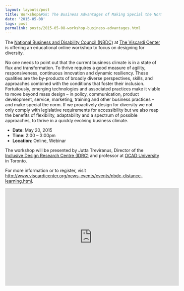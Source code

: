 ```yaml
---
layout: layouts/post
title: Workshop&#58; The Business Advantages of Making Special the Norm
date: '2015-05-08'
tags: post
permalink: posts/2015-05-08-workshop-business-advantages.html
---
```

<p>The <a href="http://www.viscardicenter.org/services/nbdc/">National Business and
                    Disability Council (NBDC)</a> at <a href="http://www.viscardicenter.org/">The Viscardi Center</a>
                     is offering an educational online workshop to focus on designing for diversity.</p>
                <p>No one needs to point out that the current business climate is in a state of flux
                    and transformation. To thrive requires a good measure of agility, responsiveness,
                    continuous innovation and dynamic resiliency. These qualities are the by-products of
                    broadly diverse perspectives, skills, and approaches combined with the conditions
                    that foster their inclusion. Fortuitously, emerging technologies and associated
                    practices make it viable to move beyond mass design – in policy, communication,
                    product development, service, marketing, training and other business practices –
                    and make special the norm. If we proactively design for diversity we not only comply
                    with legislative requirements for accessibility but we also reap the benefits of
                    flexibility, adaptability and a spectrum of possible approaches, to thrive in a
                    quickly evolving business climate.</p>
                    <ul>
                        <li><strong>Date</strong>: May 20, 2015</li>
                        <li><strong>Time</strong>: 2:00 – 3:00pm</li>
                        <li><strong>Location</strong>: Online, Webinar</li>
                    </ul>
                <p>The workshop will be presented by Jutta Treviranus, Director of the
                    <a href="http://idrc.ocadu.ca/">Inclusive Design Research Centre (IDRC)</a>
                    and professor at <a href="http://ocadu.ca">OCAD University</a> in Toronto.</p>
                <p>For more information or to register, visit <a href="http://www.viscardicenter.org/news-events/events/nbdc-distance-learning.html">http://www.viscardicenter.org/news-events/events/nbdc-distance-learning.html</a>.</p>
                <iframe width="560" height="315" src="https://www.youtube-nocookie.com/embed/cjXKHzcQypw" frameborder="0" allow="autoplay; encrypted-media" allowfullscreen></iframe>

